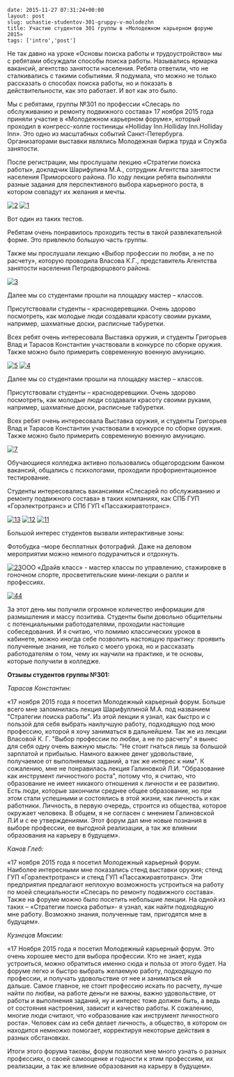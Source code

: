 ```
date: 2015-11-27 07:31:24+00:00
layout: post
slug: uchastie-studentov-301-gruppy-v-molodezhn
title: Участие студентов 301 группы в «Молодежном карьерном форуме 2015»
tags: ['intro','post']
```

Не так давно на уроке «Основы поиска работы и трудоустройство» мы с ребятами обсуждали способы поиска работы. Назывались ярмарка вакансий, агентство занятости населения. Ребята ответили, что не сталкивались с такими событиями. Я подумала, что можно не только рассказать о способах поиска работы, но и показать в действительности, как это работает. И вот как это было.

Мы с ребятами, группы №301 по профессии «Слесарь по обслуживанию и ремонту подвижного состава» 17 ноября 2015 года приняли участие в «Молодежном карьерном форуме», который проходил в конгресс-холле гостиницы «Holliday Inn.Holliday Inn.Holliday Inn». Это одно из масштабных событий Санкт-Петербурга. Организаторами выставки являлись Молодежная биржа труда и Служба занятости.

После регистрации, мы прослушали лекцию «Стратегии поиска работы», докладчик Шарифулина М.А., сотрудник Агентства занятости населения Приморского района. По ходу лекции ребята выполняли разные задания для перспективного выбора карьерного роста, в котором совпадут их желания и мечты.

[![2](/images/2.jpg)](/images/2.jpg) [![1](/images/1.jpg)](/images/1.jpg)

Вот один из таких тестов.

Ребятам очень понравилось проходить тесты в такой развлекательной форме. Это привлекло большую часть группы.

Также мы прослушали лекцию «Выбор профессии по любви, а не по расчету», которую проводила Власова К.Г., представитель Агентства занятости населения Петродворцового района.

[![3](/images/3.jpg)](/images/3.jpg)

Далее мы со студентами прошли на площадку мастер – классов.

Присутствовали студенты – краснодеревщики. Очень здорово посмотреть, как молодые люди создавали красоту своими руками, например, шахматные доски, расписные табуретки.

Всех ребят очень интересовала Выставка оружия, и студенты Григорьев Влад и Тарасов Константин участвовали в конкурсе по сборке оружия. Также можно было примерить современную военную амуницию.

[![5](/images/5.jpg)](/images/5.jpg) [![4](/images/4.jpg)](/images/4.jpg)

Далее мы со студентами прошли на площадку мастер – классов.

Присутствовали студенты – краснодеревщики. Очень здорово посмотреть, как молодые люди создавали красоту своими руками, например, шахматные доски, расписные табуретки.

Всех ребят очень интересовала Выставка оружия, и студенты Григорьев Влад и Тарасов Константин участвовали в конкурсе по сборке оружия. Также можно было примерить современную военную амуницию.

[![7](/images/7.jpg)](/images/7.jpg)

Обучающиеся колледжа активно пользовались общегородским банком вакансий, общались с психологами, проходили профориентационное тестирование.

Студенты интересовались вакансиями «Слесарей по обслуживанию и ремонту подвижного состава» в таких компаниях, как СПБ ГУП «Горэлектротранс» и СПб ГУП «Пассажиравтотранс».

[![13](/images/13.jpg)](/images/13.jpg) [![12](/images/12.jpg)](/images/12.jpg) [![11](/images/11.jpg)](/images/11.jpg)

Большой интерес студентов вызвали интерактивные зоны:

Фотобудка –море бесплатных фотографий. Даже на деловом мероприятии можно немного подурачиться и отдохнуть.

[![23](/images/23.jpg)](/images/23.jpg)ООО «Драйв класс» - мастер классы по управлению, стажировке в гоночном спорте, просветительские мини-лекции о ралли и профессиях.

[![44](/images/44.jpg)](/images/44.jpg)

За этот день мы получили огромное количество информации для размышления и массу позитива. Студенты были довольно общительны с потенциальными работодателями, проходили настоящие собеседования. И я считаю, что помимо классических уроков в кабинете, можно иногда себе позволить настоящую практику: проявить полученные знания, не только с моего урока, но и рассказать работодателям о том, чему их научили на практике, и те основы, которые получили в колледже.

**Отзывы студентов группы №301:**

*Тарасов Константин:*

«17 ноября 2015 года я посетил Молодежный карьерный форум. Больше всего мне запомнилась лекция Шарифуллиной М.А. под названием "Стратегии поиска работы". Из этой лекции я узнал, как быстро и с пользой для себя выбрать наилучшую работу, подходящую под мою профессию, которой я хочу заниматься в дальнейшем. Так же из лекции Власовой К. Г. "Выбор профессии по любви, а не по расчету" я вынес для себя одну очень важную мысль: "Не стоит гнаться лишь за большой зарплатой и прибылью. Намного важнее денег удовольствие, получаемое от выполняемых заданий, а так же интерес к ним". К сожалению, мне не понравилась лекция Галиновкой Л.И. "Образование как инструмент личностного роста", потому что, я считаю, что образование не имеет никакого отношения к личности и ее развитию. Есть люди, которые закончили среднее общее образование, но при этом стали успешными и состоялись в этой жизни, как личность и как работники. Личность, в первую очередь, строится из общества, которое окружает человека. В общем, я не согласен с мнением Галиновской Л.И и с ее утверждениями. Этот форум дал мне новые познания в выборе профессии, ее выгодной реализации, а так же влиянии образования на карьеру в будущем».

*Канов Глеб:*

«17 ноября 2015 года я посетил Молодежный карьерный форум. Наиболее интересными мне показались стенд выставки оружия; стенд ГУП «Горэлектротранс» и стенд ГУП «Пассажиравтотранс». Эти предприятия предлагают неплохую возможность устроиться на работу по моей специальности «Слесарь по ремонту подвижного состава». Также на форуме можно было посетить небольшие лекции. На одной из таких – «Стратегии поиска работы»- я узнал, как найти подходящую мне работу. Возможно знания, полученные там, пригодятся мне в будущем».

*Кузнецов Максим:*

«17 Ноября 2015 года я посетил Молодежный карьерный форум. Это очень хорошее место для выбора профессии. Кто не знает, куда устроиться, можно обратиться именно сюда и польза от этого будет. На форуме легко и быстро выбрать желаемую работу, подходящую по профессии, и получать удовольствие от нее и заниматься ей дальше. Самое главное, не стоит профессию искать по расчету, лучше найти по любви, на работе деньги не важны, важно удовольствие, от работы и выполнения заданий, ну и интерес тоже должен быть, а ведь от состояния настроения, зависит и качество работы. К сожалению, многие люди считают, что «образование как инструмент личностного роста». Человек сам из себя делает личность, а общество, в котором он находится немножко помогает, корректируя некоторые действия в разных обстановках.

Итоги этого форума таковы, форум позволил мне много узнать о разных профессиях, о своей самооценке и годности к этим профессиям, их реализации, а так же влияние образования на карьеру в будущем».
